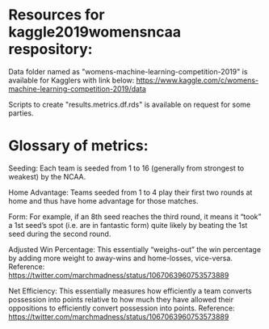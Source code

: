 # Resources for kaggle2019womensncaa respository:

Data folder named as "womens-machine-learning-competition-2019" is available for Kagglers with link below:
https://www.kaggle.com/c/womens-machine-learning-competition-2019/data

Scripts to create "results.metrics.df.rds" is available on request for some parties.

# Glossary of metrics:

Seeding: Each team is seeded from 1 to 16 (generally from strongest to weakest) by the NCAA.

Home Advantage: Teams seeded from 1 to 4 play their first two rounds at home and thus have home advantage for those matches.

Form: For example, if an 8th seed reaches the third round, it means it “took” a 1st seed’s spot (i.e. are in fantastic form) quite likely by beating the 1st seed during the second round.

Adjusted Win Percentage: This essentially “weighs-out” the win percentage by adding more weight to away-wins and home-losses, vice-versa. Reference: https://twitter.com/marchmadness/status/1067063960753573889

Net Efficiency: This essentially measures how efficiently a team converts possession into points relative to how much they have allowed their oppositions to efficiently convert possession into points. Reference: https://twitter.com/marchmadness/status/1067063960753573889
